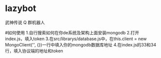 # lazybot

武神传说 Q 群机器人


#如何使用
1.自行搜索如何在你de系统及架构上面安装mongodb
2.打开index.js，填入token
3.在src/librarys/database.js中，在this.client = new MongoClient('', {})一行中填入你的mongodb数据库地址
4.在index.js的33和34行，填入协议端的地址和token
